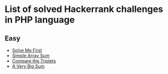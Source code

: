 # List of solved Hackerrank challenges in PHP language

## Easy
- [Solve Me First](https://github.com/fariqfgi/hackerrank/blob/main/solve-me-first.php)
- [Simple Array Sum](https://github.com/fariqfgi/hackerrank/blob/main/simple-array-sum.php)
- [Compare the Triplets](https://github.com/fariqfgi/hackerrank/blob/main/compare-the-triplets.php)
- [A Very Big Sum](https://github.com/fariqfgi/hackerrank/blob/main/a-very-big-sum.php)